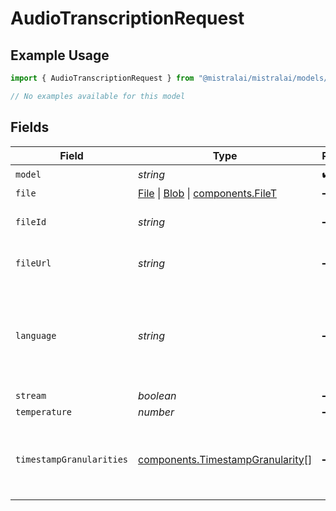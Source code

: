 # AudioTranscriptionRequest

## Example Usage

```typescript
import { AudioTranscriptionRequest } from "@mistralai/mistralai/models/components";

// No examples available for this model
```

## Fields

| Field                                                                                                                                                                                | Type                                                                                                                                                                                 | Required                                                                                                                                                                             | Description                                                                                                                                                                          |
| ------------------------------------------------------------------------------------------------------------------------------------------------------------------------------------ | ------------------------------------------------------------------------------------------------------------------------------------------------------------------------------------ | ------------------------------------------------------------------------------------------------------------------------------------------------------------------------------------ | ------------------------------------------------------------------------------------------------------------------------------------------------------------------------------------ |
| `model`                                                                                                                                                                              | *string*                                                                                                                                                                             | :heavy_check_mark:                                                                                                                                                                   | N/A                                                                                                                                                                                  |
| `file`                                                                                                                                                                               | [File](https://developer.mozilla.org/en-US/docs/Web/API/File) \| [Blob](https://developer.mozilla.org/en-US/docs/Web/API/Blob) \| [components.FileT](../../models/components/filet.md) | :heavy_minus_sign:                                                                                                                                                                   | N/A                                                                                                                                                                                  |
| `fileId`                                                                                                                                                                             | *string*                                                                                                                                                                             | :heavy_minus_sign:                                                                                                                                                                   | ID of a file uploaded to /v1/files                                                                                                                                                   |
| `fileUrl`                                                                                                                                                                            | *string*                                                                                                                                                                             | :heavy_minus_sign:                                                                                                                                                                   | Url of a file to be transcribed                                                                                                                                                      |
| `language`                                                                                                                                                                           | *string*                                                                                                                                                                             | :heavy_minus_sign:                                                                                                                                                                   | Language of the audio, e.g. 'en'. Providing the language can boost accuracy.                                                                                                         |
| `stream`                                                                                                                                                                             | *boolean*                                                                                                                                                                            | :heavy_minus_sign:                                                                                                                                                                   | N/A                                                                                                                                                                                  |
| `temperature`                                                                                                                                                                        | *number*                                                                                                                                                                             | :heavy_minus_sign:                                                                                                                                                                   | N/A                                                                                                                                                                                  |
| `timestampGranularities`                                                                                                                                                             | [components.TimestampGranularity](../../models/components/timestampgranularity.md)[]                                                                                                 | :heavy_minus_sign:                                                                                                                                                                   | Granularities of timestamps to include in the response.                                                                                                                              |